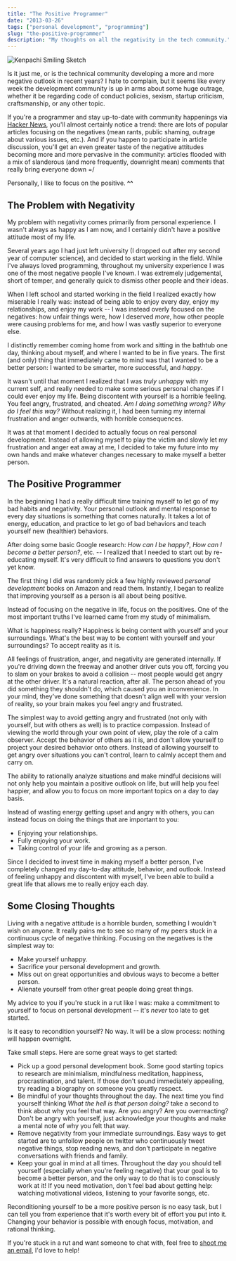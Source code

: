 ```yaml
---
title: "The Positive Programmer"
date: "2013-03-26"
tags: ["personal development", "programming"]
slug: "the-positive-programmer"
description: "My thoughts on all the negativity in the tech community."
---
```



![Kenpachi Smiling Sketch][]


Is it just me, or is the technical community developing a more and more
negative outlook in recent years?  I hate to complain, but it seems like every
week the development community is up in arms about some huge outrage, whether
it be regarding code of conduct policies, sexism, startup criticism,
craftsmanship, or any other topic.

If you're a programmer and stay up-to-date with community happenings via
[Hacker News][], you'll almost certainly notice a trend: there are lots of
popular articles focusing on the negatives (mean rants, public shaming, outrage
about various issues, etc.).  And if you happen to participate in article
discussion, you'll get an even greater taste of the negative attitudes becoming
more and more pervasive in the community: articles flooded with a mix of
slanderous (and more frequently, downright mean) comments that really bring
everyone down =/

Personally, I like to focus on the positive.  **^^**


## The Problem with Negativity

My problem with negativity comes primarily from personal experience.  I wasn't
always as happy as I am now, and I certainly didn't have a positive attitude
most of my life.

Several years ago I had just left university (I dropped out after my second
year of computer science), and decided to start working in the field.  While
I've always loved programming, throughout my university experience I was one of
the most negative people I've known.  I was extremely judgemental, short of
temper, and generally quick to dismiss other people and their ideas.

When I left school and started working in the field I realized exactly how
miserable I really was: instead of being able to enjoy every day, enjoy my
relationships, and enjoy my work -- I was instead overly focused on the
negatives: how unfair things were, how I deserved *more*, how other people were
causing problems for me, and how I was vastly superior to everyone else.

I distinctly remember coming home from work and sitting in the bathtub one day,
thinking about myself, and where I wanted to be in five years.  The first (and
only) thing that immediately came to mind was that I wanted to be a better
person: I wanted to be smarter, more successful, and *happy*.

It wasn't until that moment I realized that I was *truly unhappy* with my
current self, and really needed to make some serious personal changes if I
could ever enjoy my life.  Being discontent with yourself is a horrible
feeling.  You feel angry, frustrated, and cheated.  *Am I doing something wrong?
Why do I feel this way?*  Without realizing it, I had been turning my internal
frustration and anger outwards, with horrible consequences.

It was at that moment I decided to actually focus on real personal development.
Instead of allowing myself to play the victim and slowly let my frustration and
anger eat away at me, I decided to take my future into my own hands and make
whatever changes necessary to make myself a better person.


## The Positive Programmer

In the beginning I had a really difficult time training myself to let go of my
bad habits and negativity.  Your personal outlook and mental response to
every day situations is something that comes naturally.  It takes a lot of
energy, education, and practice to let go of bad behaviors and teach yourself
new (healthier) behaviors.

After doing some basic Google research: *How can I be happy?*, *How can I
become a better person?*, etc. -- I realized that I needed to start out by
re-educating myself.  It's very difficult to find answers to questions you
don't yet know.

The first thing I did was randomly pick a few highly reviewed *personal
development* books on Amazon and read them.  Instantly, I began to realize that
improving yourself as a person is all about being positive.

Instead of focusing on the negative in life, focus on the positives.  One of the
most important truths I've learned came from my study of minimalism.

What is happiness really?  Happiness is being content with yourself and your
surroundings.  What's the best way to be content with yourself and your
surroundings?  To accept reality as it is.

All feelings of frustration, anger, and negativity are generated internally.
If you're driving down the freeway and another driver cuts you off, forcing you
to slam on your brakes to avoid a collision -- most people would get angry at
the other driver.  It's a natural reaction, after all.  The person ahead of you
did something they shouldn't do, which caused you an inconvenience.  In your
mind, they've done something that doesn't align well with your version of
reality, so your brain makes you feel angry and frustrated.

The simplest way to avoid getting angry and frustrated (not only with yourself,
but with others as well) is to practice compassion.  Instead of viewing the
world through your own point of view, play the role of a calm observer.  Accept
the behavior of others as it is, and don't allow yourself to project your
desired behavior onto others.  Instead of allowing yourself to get angry over
situations you can't control, learn to calmly accept them and carry on.

The ability to rationally analyze situations and make mindful decisions will
not only help you maintain a positive outlook on life, but will help you feel
happier, and allow you to focus on more important topics on a day to day basis.

Instead of wasting energy getting upset and angry with others, you can instead
focus on doing the things that are important to you:

-   Enjoying your relationships.
-   Fully enjoying your work.
-   Taking control of your life and growing as a person.

Since I decided to invest time in making myself a better person, I've
completely changed my day-to-day attitude, behavior, and outlook.  Instead of
feeling unhappy and discontent with myself, I've been able to build a great
life that allows me to really enjoy each day.


## Some Closing Thoughts

Living with a negative attitude is a horrible burden, something I wouldn't wish
on anyone.  It really pains me to see so many of my peers stuck in a continuous
cycle of negative thinking.  Focusing on the negatives is the simplest way to:

-   Make yourself unhappy.
-   Sacrifice your personal development and growth.
-   Miss out on great opportunities and obvious ways to become a better person.
-   Alienate yourself from other great people doing great things.

My advice to you if you're stuck in a rut like I was: make a commitment to
yourself to focus on personal development -- it's *never* too late to get
started.

Is it easy to recondition yourself?  No way.  It will be a slow process:
nothing will happen overnight.

Take small steps.  Here are some great ways to get started:

-   Pick up a good personal development book.  Some good starting topics to
    research are minimialism, mindfulness meditation, happiness,
    procrastination, and talent.  If those don't sound immediately appealing,
    try reading a biography on someone you greatly respect.
-   Be mindful of your thoughts throughout the day.  The next time you find
    yourself thinking *What the hell is that person doing?* take a second to
    think about why you feel that way.  Are you angry?  Are you overreacting?
    Don't be angry with yourself, just acknowledge your thoughts and make a
    mental note of why you felt that way.
-   Remove negativity from your immediate surroundings.  Easy ways to get
    started are to unfollow people on twitter who continuously tweet negative
    things, stop reading news, and don't participate in negative conversations
    with friends and family.
-   Keep your goal in mind at all times.  Throughout the day you should tell
    yourself (especially when you're feeling negative) that your goal is to
    become a better person, and the only way to do that is to consciously work
    at it!  If you need motivation, don't feel bad about getting help: watching
    motivational videos, listening to your favorite songs, etc.

Reconditioning yourself to be a more positive person is no easy task, but I can
tell you from experience that it's worth every bit of effort you put into it.
Changing your behavior is possible with enough focus, motivation, and rational
thinking.

If you're stuck in a rut and want someone to chat with, feel free to
[shoot me an email][], I'd love to help!


  [Kenpachi Smiling Sketch]: /static/blog/images/2013/kenpachi-smiling-sketch.png "Kenpachi Smiling Sketch"
  [Hacker News]: https://news.ycombinator.com/ "Hacker News"
  [shoot me an email]: mailto:r@rdegges.com "Randall Degges' Email"
